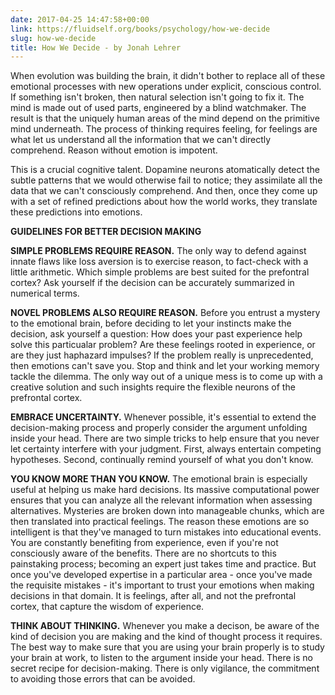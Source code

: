 ```yaml
---
date: 2017-04-25 14:47:58+00:00
link: https://fluidself.org/books/psychology/how-we-decide
slug: how-we-decide
title: How We Decide - by Jonah Lehrer
---
```


When evolution was building the brain, it didn't bother to replace all of these emotional processes with new operations under explicit, conscious control. If something isn't broken, then natural selection isn't going to fix it. The mind is made out of used parts, engineered by a blind watchmaker. The result is that the uniquely human areas of the mind depend on the primitive mind underneath. The process of thinking requires feeling, for feelings are what let us understand all the information that we can't directly comprehend. Reason without emotion is impotent.

This is a crucial cognitive talent. Dopamine neurons atomatically detect the subtle patterns that we would otherwise fail to notice; they assimilate all the data that we can't consciously comprehend. And then, once they come up with a set of refined predictions about how the world works, they translate these predictions into emotions.

**GUIDELINES FOR BETTER DECISION MAKING**

**SIMPLE PROBLEMS REQUIRE REASON.** The only way to defend against innate flaws like loss aversion is to exercise reason, to fact-check with a little arithmetic. Which simple problems are best suited for the prefontral cortex? Ask yourself if the decision can be accurately summarized in numerical terms.

**NOVEL PROBLEMS ALSO REQUIRE REASON.** Before you entrust a mystery to the emotional brain, before deciding to let your instincts make the decision, ask yourself a question: How does your past experience help solve this particualar problem? Are these feelings rooted in experience, or are they just haphazard impulses? If the problem really is unprecedented, then emotions can't save you. Stop and think and let your working memory tackle the dilemma. The only way out of a unique mess is to come up with a creative solution and such insights require the flexible neurons of the prefrontal cortex.

**EMBRACE UNCERTAINTY.** Whenever possible, it's essential to extend the decision-making process and properly consider the argument unfolding inside your head. There are two simple tricks to help ensure that you never let certainty interfere with your judgment. First, always entertain competing hypotheses. Second, continually remind yourself of what you don't know.

**YOU KNOW MORE THAN YOU KNOW.** The emotional brain is especially useful at helping us make hard decisions. Its massive computational power ensures that you can analyze all the relevant information when assessing alternatives. Mysteries are broken down into manageable chunks, which are then translated into practical feelings. The reason these emotions are so intelligent is that they've managed to turn mistakes into educational events. You are constantly benefiting from experience, even if you're not consciously aware of the benefits. There are no shortcuts to this painstaking process; becoming an expert just takes time and practice. But once you've developed expertise in a particular area - once you've made the requisite mistakes - it's important to trust your emotions when making decisions in that domain. It is feelings, after all, and not the prefrontal cortex, that capture the wisdom of experience.

**THINK ABOUT THINKING.** Whenever you make a decison, be aware of the kind of decision you are making and the kind of thought process it requires. The best way to make sure that you are using your brain properly is to study your brain at work, to listen to the argument inside your head. There is no secret recipe for decision-making. There is only vigilance, the commitment to avoiding those errors that can be avoided.
